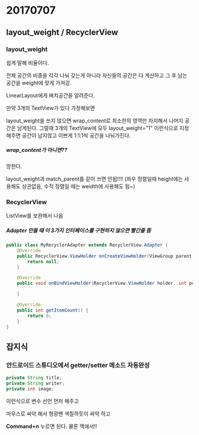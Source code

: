 # 20170707

## layout_weight / RecyclerView 

### layout_weight

쉽게 말해 비율이다.

전체 공간의 비중을 각각 나눠 갖는게 아니라 자신들의 공간은 다 계산하고 그 후 남는 공간을 weight에 맞게 가져감.

LinearLayout에게 배치공간을 알려준다.

만약 3개의 TextView가 있다 가정해보면

layout_weight을 쓰지 않으면 wrap_content로 최소한의 영역만 차지해서 나머지 공간은 남게된다. 그럴때 3개의 TextView에 모두 layout_weight="1" 이런식으로 지정해주면 공간이 남지않고 이쁘게 1:1:1씩 공간을 나눠가진다.

##### wrap_content가 아니면??

망한다. 

layout_weight과 match_parent를 같이 쓰면 안됨!!!!  (좌우 정렬일때 height에는 사용해도 상관없음, 수직 정렬일 때는 weidth에 사용해도 됨~)



### RecyclerView

ListView를 보완해서 나옴



##### Adapter 만들 때 이 3가지 인터페이스를 구현하지 않으면 빨간줄 뜸

```java
public class MyRecyclerAdapter extends RecyclerView.Adapter {
    @Override
    public RecyclerView.ViewHolder onCreateViewHolder(ViewGroup parent, int viewType) {
        return null;
    }

    @Override
    public void onBindViewHolder(RecyclerView.ViewHolder holder, int position) {

    }

    @Override
    public int getItemCount() {
        return 0;
    }
}
```



## 잡지식

### 안드로이드 스튜디오에서 getter/setter 메소드 자동완성

```Java
private String title;
private String writer;
private int image;
```

이런식으로 변수 선언 먼저 해주고

마우스로 싸악 해서 형광펜 색칠하듯이 싸악 하고

**Command+n** 누르면 된다. 물론 맥에서!!



